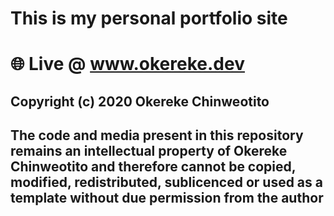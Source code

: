 


# This is my personal portfolio site

# 🌐 Live @ www.okereke.dev

## Copyright (c) 2020 Okereke Chinweotito
## The code and media present in this repository remains an intellectual property of Okereke Chinweotito and therefore cannot be copied, modified, redistributed, sublicenced or used as a template without due permission from the author

